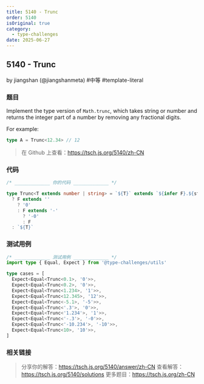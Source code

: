 ```yaml
---
title: 5140 - Trunc
order: 5140
isOriginal: true
category:
  - type-challenges
date: 2025-06-27
---
```


5140 - Trunc
-------
by jiangshan (@jiangshanmeta) #中等 #template-literal

### 题目

Implement the type version of ```Math.trunc```, which takes string or number and returns the integer part of a number by removing any fractional digits.

For example:

```typescript
type A = Trunc<12.34> // 12
```

> 在 Github 上查看：https://tsch.js.org/5140/zh-CN

### 代码

```ts
/* _____________ 你的代码 _____________ */

type Trunc<T extends number | string> = `${T}` extends `${infer F}.${string}`
  ? F extends ''
    ? '0'
    : F extends '-'
      ? '-0'
      : F
  : `${T}`

```

### 测试用例

```ts
/* _____________ 测试用例 _____________ */
import type { Equal, Expect } from '@type-challenges/utils'

type cases = [
  Expect<Equal<Trunc<0.1>, '0'>>,
  Expect<Equal<Trunc<0.2>, '0'>>,
  Expect<Equal<Trunc<1.234>, '1'>>,
  Expect<Equal<Trunc<12.345>, '12'>>,
  Expect<Equal<Trunc<-5.1>, '-5'>>,
  Expect<Equal<Trunc<'.3'>, '0'>>,
  Expect<Equal<Trunc<'1.234'>, '1'>>,
  Expect<Equal<Trunc<'-.3'>, '-0'>>,
  Expect<Equal<Trunc<'-10.234'>, '-10'>>,
  Expect<Equal<Trunc<10>, '10'>>,
]

```

### 相关链接

> 分享你的解答：https://tsch.js.org/5140/answer/zh-CN
> 查看解答：https://tsch.js.org/5140/solutions
> 更多题目：https://tsch.js.org/zh-CN
